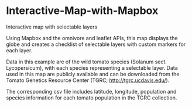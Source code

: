 # Interactive-Map-with-Mapbox
Interactive map with selectable layers

Using Mapbox and the omnivore and leaflet APIs, this map displays the globe and creates a checklist of selectable layers with custom markers for each layer. 

Data in this example are of the wild tomato species (Solanum sect. Lycopersicum), with each species representing a selectable layer. Data used in this map are publicly available and can be downloaded from the Tomato Genetics Resource Center (TGRC; http://tgrc.ucdavis.edu/).

The corresponding csv file includes latitude, longitude, population and species information for each tomato population in the TGRC collection.
